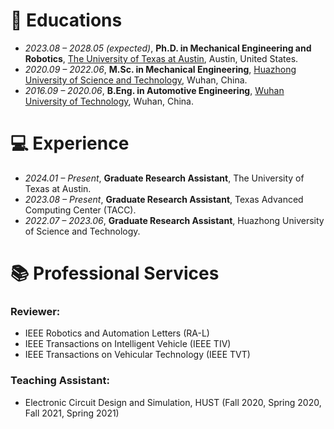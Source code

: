 
# 📖 Educations
- *2023.08 – 2028.05 (expected)*, **Ph.D. in Mechanical Engineering and Robotics**, [The University of Texas at Austin](https://www.utexas.edu/), Austin, United States.
- *2020.09 – 2022.06*, **M.Sc. in Mechanical Engineering**, [Huazhong University of Science and Technology](http://english.hust.edu.cn), Wuhan, China.
- *2016.09 – 2020.06*, **B.Eng. in Automotive Engineering**, [Wuhan University of Technology](http://english.whut.edu.cn), Wuhan, China.

# 💻 Experience
- *2024.01 – Present*, **Graduate Research Assistant**, The University of Texas at Austin.
- *2023.08 – Present*, **Graduate Research Assistant**, Texas Advanced Computing Center (TACC).
- *2022.07 – 2023.06*, **Graduate Research Assistant**, Huazhong University of Science and Technology.

# 📚 Professional Services

### **Reviewer:**

- IEEE Robotics and Automation Letters (RA-L)
- IEEE Transactions on Intelligent Vehicle (IEEE TIV)
- IEEE Transactions on Vehicular Technology (IEEE TVT)

### **Teaching Assistant:**

- Electronic Circuit Design and Simulation, HUST (Fall 2020, Spring 2020, Fall 2021, Spring 2021)

